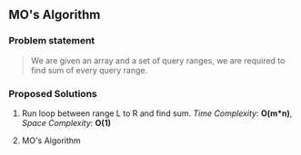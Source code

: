 ## MO's Algorithm

### Problem statement
> We are given an array and a set of query ranges, we are required to find sum of every query range.

### Proposed Solutions
1. Run loop between range L to R and find sum. _Time Complexity_: __O(m*n)__, _Space Complexity_: __O(1)__

1. MO's Algorithm
